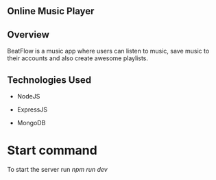 ## Online Music Player

## Overview

BeatFlow is a music app where users can listen to music, save music to their accounts and also create awesome playlists.

## Technologies Used

- NodeJS

- ExpressJS

- MongoDB

# Start command

To start the server run _npm run dev_
